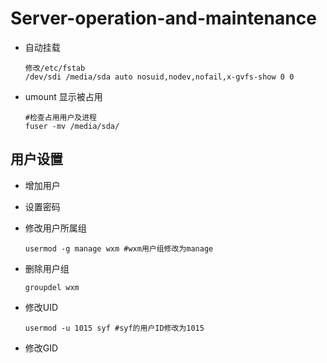 # Server-operation-and-maintenance

* 自动挂载

      修改/etc/fstab
      /dev/sdi /media/sda auto nosuid,nodev,nofail,x-gvfs-show 0 0
* umount 显示被占用

      #检查占用用户及进程
      fuser -mv /media/sda/

## 用户设置
* 增加用户

* 设置密码

* 修改用户所属组

      usermod -g manage wxm #wxm用户组修改为manage
* 删除用户组

      groupdel wxm
* 修改UID

      usermod -u 1015 syf #syf的用户ID修改为1015

* 修改GID



